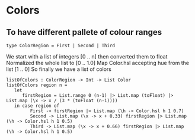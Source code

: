 # Colors
## To have different pallete of colour ranges

```
type ColorRegion = First | Second | Third
```


We start with a list of integers [0 .. n] then converted them to float
Normalized the whole list to [0 .. 1.0]
Map Color.hsl accepting hue from the list [1 .. 0]
So finally we have a list of colors

```
listOfColors : ColorRegion -> Int -> List Color
listOfColors region n = 
   let
      firstRegion = List.range 0 (n-1) |> List.map (toFloat) |> List.map (\x -> x / (3 * (toFloat (n-1))))
   in case region of
         First -> firstRegion |> List.map (\h -> Color.hsl h 1 0.7)
         Second -> List.map (\x -> x + 0.33) firstRegion |> List.map (\h -> Color.hsl h 1 0.5)
         Third -> List.map (\x -> x + 0.66) firstRegion |> List.map (\h -> Color.hsl h 1 0.5)
```

